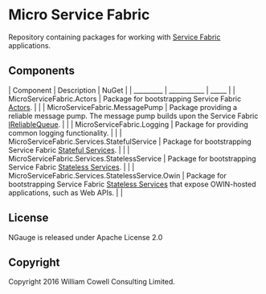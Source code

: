 # Micro Service Fabric

Repository containing packages for working with [Service Fabric](https://azure.microsoft.com/en-us/documentation/services/service-fabric/) applications.

## Components

| Component | Description | NuGet |
| _________ | ___________ | _____ |
| MicroServiceFabric.Actors | Package for bootstrapping Service Fabric [Actors](https://azure.microsoft.com/en-us/documentation/articles/service-fabric-reliable-actors-introduction/). | |
| MicroServiceFabric.MessagePump | Package providing a reliable message pump. The message pump builds upon the Service Fabric [IReliableQueue](https://msdn.microsoft.com/en-us/library/azure/dn971527.aspx?f=255&MSPPError=-2147217396).  |  |
| MicroServiceFabric.Logging | Package for providing common logging functionality. | |
| MicroServiceFabric.Services.StatefulService | Package for bootstrapping Service Fabric [Stateful Services](https://azure.microsoft.com/en-us/documentation/articles/service-fabric-reliable-services-introduction/). | |
| MicroServiceFabric.Services.StatelessService | Package for bootstrapping Service Fabric [Stateless Services](https://azure.microsoft.com/en-us/documentation/articles/service-fabric-reliable-services-introduction/). | |
| MicroServiceFabric.Services.StatelessService.Owin | Package for bootstrapping Service Fabric [Stateless Services](https://azure.microsoft.com/en-us/documentation/articles/service-fabric-reliable-services-introduction/) that expose OWIN-hosted applications, such as Web APIs. | |

## License

NGauge is released under Apache License 2.0

## Copyright

Copyright 2016 William Cowell Consulting Limited.